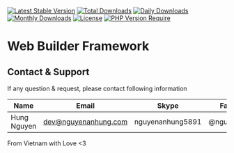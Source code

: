 [![Latest Stable Version](https://img.shields.io/packagist/v/web-builder-sdk/framework.svg?style=flat-square)](https://packagist.org/packages/web-builder-sdk/framework)
[![Total Downloads](https://img.shields.io/packagist/dt/web-builder-sdk/framework.svg?style=flat-square)](https://packagist.org/packages/web-builder-sdk/framework)
[![Daily Downloads](https://img.shields.io/packagist/dd/web-builder-sdk/framework.svg?style=flat-square)](https://packagist.org/packages/web-builder-sdk/framework)
[![Monthly Downloads](https://img.shields.io/packagist/dm/web-builder-sdk/framework.svg?style=flat-square)](https://packagist.org/packages/web-builder-sdk/framework)
[![License](https://img.shields.io/packagist/l/web-builder-sdk/framework.svg?style=flat-square)](https://packagist.org/packages/web-builder-sdk/framework)
[![PHP Version Require](https://img.shields.io/packagist/dependency-v/web-builder-sdk/framework/php)](https://packagist.org/packages/web-builder-sdk/framework)

# Web Builder Framework

## Contact & Support

If any question & request, please contact following information

| Name        | Email                | Skype            | Facebook      |
|-------------|----------------------|------------------|---------------|
| Hung Nguyen | dev@nguyenanhung.com | nguyenanhung5891 | @nguyenanhung |

From Vietnam with Love <3

